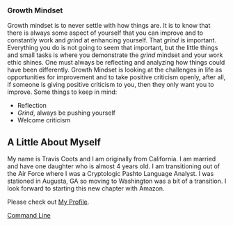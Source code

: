 ### Growth Mindset


Growth mindset is to never settle with how things are.  It is to know that there is always some aspect of yourself that you can improve and
to constantly work and *grind* at enhancing yourself.  That *grind* is important.  Everything you do is not going to seem that important,
but the little things and small tasks is where you demonstrate the *grind* mindset and your work ethic shines.   One must always be 
reflecting and analyzing how things could have been differently.  Growth Mindset is looking at the challenges in life as opportunities for
improvement and to take positive criticism openly, after all, if someone is giving positive criticism to you, then they only want you to 
improve.  Some things to keep in mind:

* Reflection
* *Grind*, always be pushing yourself
* Welcome criticism


## A Little About Myself

 My name is Travis Coots and I am originally from California. I am married and have one daughter who is almost 4 years old.  I am transitioning 
 out of the Air Force where I was a Cryptologic Pashto Language Analyst.  I was stationed in Augusta, GA so moving to Washington was a bit of a transition.  I look forward to starting this new chapter with Amazon.  

Please check out [My Profile](https://github.com/tcoots88).

[Command Line](https://github.com/tcoots88/learning-journal/blob/master/Choosing%20a%20Text%20Editor%20%26%20Command%20Line)
